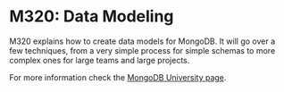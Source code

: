 # M320: Data Modeling

M320 explains how to create data models for MongoDB.
It will go over a few techniques, from a very simple process for simple schemas to more complex ones for large teams and large projects.

For more information check the [MongoDB University page](https://university.mongodb.com/courses/M320/about).
